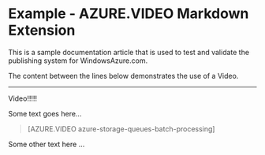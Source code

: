 ﻿<properties pageTitle="Documentation Example - Video" metaKeywords="" description="This is an example document" services="" documentationCenter="" title="Documentation Example - Video" solutions="" authors="" videoId="" scriptId="" />

# Example - AZURE.VIDEO Markdown Extension #

This is a sample documentation article that is used to test and validate the publishing system for WindowsAzure.com.

The content between the lines below demonstrates the use of a Video.


---
Video!!!!!

Some text goes here...

> [AZURE.VIDEO azure-storage-queues-batch-processing]

Some other text here ...
